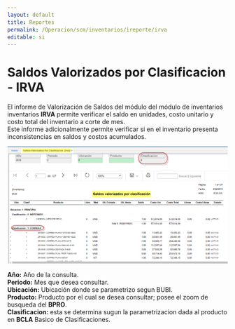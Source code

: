 ```yaml
---
layout: default
title: Reportes
permalink: /Operacion/scm/inventarios/ireporte/irva
editable: si
---
```


# Saldos Valorizados por Clasificacion - IRVA

El informe de Valorización de Saldos del módulo del módulo de inventarios inventarios **IRVA** permite verificar el saldo en unidades, costo unitario y costo total del inventario a corte de mes.  
Este informe adicionalmente permite verificar si en el inventario presenta inconsistencias en saldos y costos acumulados.  
  

![](irva1.png)  

**Año:** Año de la consulta.  
**Periodo:** Mes que desea consultar.  
**Ubicación:** Ubicación donde se parametrizo segun BUBI.  
**Producto:** Producto por el cual se desea consultar; posee el zoom de busqueda del **BPRO**.  
**Clasificacion:** esta se determina sugun la parametrizacion dada al producto en **BCLA** Basico de Clasificaciones.  


